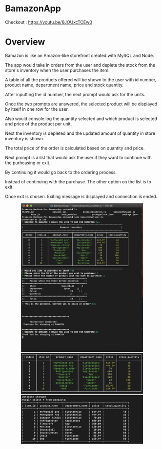 # BamazonApp

Checkout : https://youtu.be/6JOUxcTCEw0

<h1>Overview</h1>

<p>Bamazon is like an Amazon-like storefront created with MySQL and Node. </p>


<p>The app would take in orders from the user and deplete the stock from the store's inventory when the user purchases the item. </p>

<p>A table of all the products offered will be shown to the user with id number, product name, department name, price and stock quantity. </p>

<p>After inputting the id number, the next prompt would ask for the units.</p>

<p>Once the two prompts are answered, the selected product will be displayed by itself in one row for the user.</p>
<p>Also would console.log the quantity selected and which product is selected and price of the product per unit. </p>
<p>Next the inventory is depleted and the updated amount of quantity in store inventory is shown.</p>
<p>The total price of the order is  calculated based on quantity and price.</p>

<p>Next prompt is a list that would ask the user if they want to continue with the purhcasing or exit. </p>
<p>By continuing it would go back to the ordering process.</p>


<p>Instead of continuing with the purchase. The other option on the list is to exit.</p>
<p>Once exit is chosen. Exiting message is displayed and connection is ended. </p>

<div align="center">
    <img src="assets/Screen Shot 2019-09-20 at 8.51.10 PM.png" width="400px"</img> 
</div>

<div align="center">
    <img src="assets/Screen Shot 2019-09-20 at 8.51.44 PM.png" width="400px"</img> 
</div>

<div align="center">
    <img src="assets/Screen Shot 2019-09-20 at 8.53.15 PM.png" width="400px"</img> 
</div>